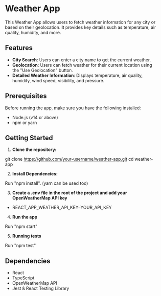 # Weather App

This Weather App allows users to fetch weather information for any city or based on their geolocation. It provides key details such as temperature, air quality, humidity, and more.

## Features

- **City Search**: Users can enter a city name to get the current weather.
- **Geolocation**: Users can fetch weather for their current location using the "Use Geolocation" button.
- **Detailed Weather Information**: Displays temperature, air quality, humidity, wind speed, visibility, and pressure.

## Prerequisites

Before running the app, make sure you have the following installed:

- Node.js (v14 or above)
- npm or yarn

## Getting Started

1. **Clone the repository:**

git clone https://github.com/your-username/weather-app.git
cd weather-app

2. **Install Dependencies:**

Run "npm install". (yarn can be used too)

3. **Create a .env file in the root of the project and add your OpenWeatherMap API key**

- REACT_APP_WEATHER_API_KEY=YOUR_API_KEY

4. **Run the app**

Run "npm start"

5. **Running tests**

Run "npm test"

## Dependencies

- React
- TypeScript
- OpenWeatherMap API
- Jest & React Testing Library
